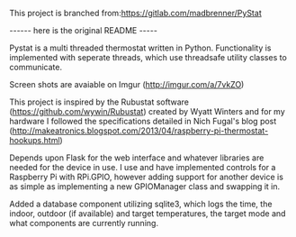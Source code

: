 This project is branched from:https://gitlab.com/madbrenner/PyStat

------ here is the original README -----

Pystat is a multi threaded thermostat written in Python.
Functionality is implemented with seperate threads, which use threadsafe utility
classes to communicate.

Screen shots are avaiable on Imgur (http://imgur.com/a/7vkZO)

This project is inspired by the Rubustat software
(https://github.com/wywin/Rubustat) created by Wyatt Winters and for my hardware
I followed the specifications detailed in Nich Fugal's blog post
(http://makeatronics.blogspot.com/2013/04/raspberry-pi-thermostat-hookups.html)

Depends upon Flask for the web interface and whatever libraries are needed for
the device in use. I use and have implemented controls for a Raspberry Pi with
RPi.GPIO, however adding support for another device is as simple as implementing
a new GPIOManager class and swapping it in.

Added a database component utilizing sqlite3, which logs the time, the indoor,
outdoor (if available) and target temperatures, the target mode and what
components are currently running.

